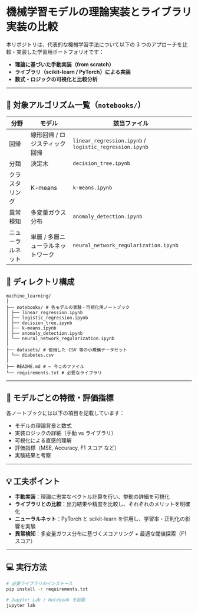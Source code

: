 # 機械学習モデルの理論実装とライブラリ実装の比較

本リポジトリは、代表的な機械学習手法について以下の 3 つのアプローチを比較・実装した学習用ポートフォリオです：

- **理論に基づいた手動実装（from scratch）**
- **ライブラリ（scikit-learn / PyTorch）による実装**
- **数式・ロジックの可視化と比較分析**

---

## 🔧 対象アルゴリズム一覧（`notebooks/`）

| 分野             | モデル                            | 該当ファイル                                            |
| ---------------- | --------------------------------- | ------------------------------------------------------- |
| 回帰             | 線形回帰 / ロジスティック回帰     | `linear_regression.ipynb` / `logistic_regression.ipynb` |
| 分類             | 決定木                            | `decision_tree.ipynb`                                   |
| クラスタリング   | K-means                           | `k-means.ipynb`                                         |
| 異常検知         | 多変量ガウス分布                  | `anomaly_detection.ipynb`                               |
| ニューラルネット | 単層 / 多層ニューラルネットワーク | `neural_network_regularization.ipynb`                   |

## 📁 ディレクトリ構成

```
machine_learning/
│
├── notebooks/ # 各モデルの実験・可視化用ノートブック
│ ├── linear_regression.ipynb
│ ├── logistic_regression.ipynb
│ ├── decision_tree.ipynb
│ ├── k-means.ipynb
│ ├── anomaly_detection.ipynb
│ └── neural_network_regularization.ipynb
│
├── datasets/ # 使用した CSV 等の小規模データセット
│ └── diabetes.csv
│
├── README.md # ← 今このファイル
└── requirements.txt # 必要なライブラリ
```

---

## 🧠 モデルごとの特徴・評価指標

各ノートブックには以下の項目を記載しています：

- モデルの理論背景と数式
- 実装ロジックの詳細（手動 vs ライブラリ）
- 可視化による直感的理解
- 評価指標（MSE, Accuracy, F1 スコア など）
- 実験結果と考察

---

## 💡 工夫ポイント

- **手動実装**：理論に忠実なベクトル計算を行い、挙動の詳細を可視化
- **ライブラリとの比較**：出力結果や精度を比較し、それぞれのメリットを明確化
- **ニューラルネット**：PyTorch と scikit-learn を併用し、学習率・正則化の影響を実験
- **異常検知**：多変量ガウス分布に基づくスコアリング + 最適な閾値探索（F1 スコア）

---

## 💻 実行方法

```bash
# 必要ライブラリのインストール
pip install -r requirements.txt

# Jupyter Lab / Notebook を起動
jupyter lab
```
